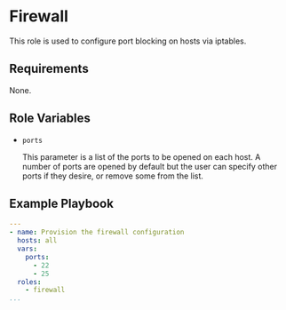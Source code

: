 # Firewall

This role is used to configure port blocking on hosts via iptables.

## Requirements

None.

## Role Variables

- `ports`

  This parameter is a list of the ports to be opened on each host. A number of ports are opened by default but the user can specify other ports if they desire, or remove some from the list.


## Example Playbook

```yml
---
- name: Provision the firewall configuration
  hosts: all
  vars:
    ports:
      - 22
      - 25
  roles:
    - firewall
...
```
